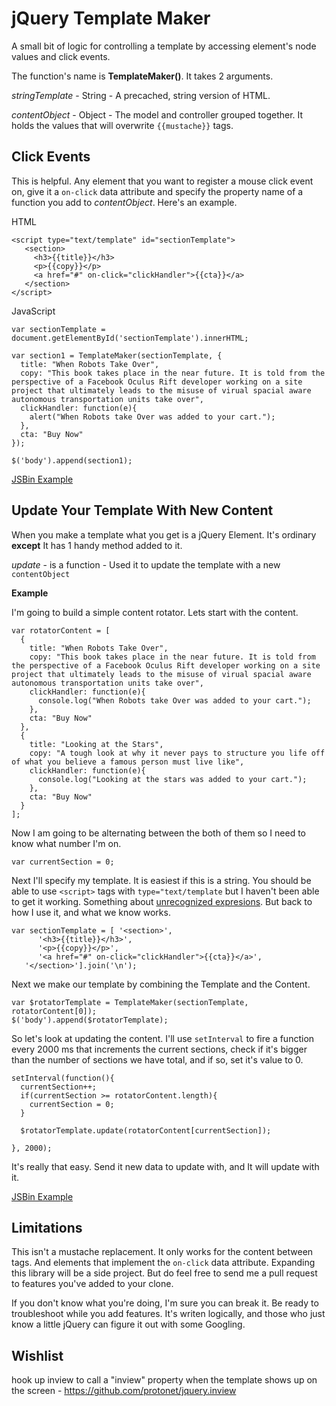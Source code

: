 jQuery Template Maker
========================

A small bit of logic for controlling a template by accessing element's node values and click events.


The function's name is **TemplateMaker()**. It takes 2 arguments.

*stringTemplate* - String - A precached, string version of HTML.

*contentObject* - Object - The model and controller grouped together. It holds the values that will overwrite `{{mustache}}` tags.

Click Events
---
This is helpful. Any element that you want to register a mouse click event on, give it a `on-click` data attribute and specify the property name of a function you add to *contentObject*. Here's an example.


HTML

    <script type="text/template" id="sectionTemplate">
       <section>
         <h3>{{title}}</h3>
         <p>{{copy}}</p>
         <a href="#" on-click="clickHandler">{{cta}}</a>
       </section>
    </script>

 
JavaScript

    var sectionTemplate = document.getElementById('sectionTemplate').innerHTML;	
    
    var section1 = TemplateMaker(sectionTemplate, {
	  title: "When Robots Take Over",
	  copy: "This book takes place in the near future. It is told from the perspective of a Facebook Oculus Rift developer working on a site project that ultimately leads to the misuse of virual spacial aware autonomous transportation units take over",
	  clickHandler: function(e){
	    alert("When Robots take Over was added to your cart.");
	  },
	  cta: "Buy Now"	          
	});
    
    $('body').append(section1);

[JSBin Example](http://jsbin.com/rokini/21/edit)

Update Your Template With New Content
---

When you make a template what you get is a jQuery Element. It's ordinary **except** It has 1 handy method added to it.

*update* - is a function - Used it to update the template with a new `contentObject`

**Example**

I'm going to build a simple content rotator. Lets start with the content.


    var rotatorContent = [
	  {
	    title: "When Robots Take Over",
	    copy: "This book takes place in the near future. It is told from the perspective of a Facebook Oculus Rift developer working on a site project that ultimately leads to the misuse of virual spacial aware autonomous transportation units take over",
	    clickHandler: function(e){
	      console.log("When Robots take Over was added to your cart.");
	    },
	    cta: "Buy Now"
	  },
	  {
	    title: "Looking at the Stars",
	    copy: "A tough look at why it never pays to structure you life off of what you believe a famous person must live like",
	    clickHandler: function(e){
	      console.log("Looking at the stars was added to your cart.");
	    },
	    cta: "Buy Now"	          
	  }
	];

Now I am going to be alternating between the both of them so I need to know what number I'm on.

	var currentSection = 0;
	
Next I'll specify my template. It is easiest if this is a string. You should be able to use `<script>` tags with `type="text/template` but I haven't been able to get it working. Something about [unrecognized expresions](http://stackoverflow.com/questions/14347611/jquery-client-side-template-syntax-error-unrecognized-expression). But back to how I use it, and what we know works.

	var sectionTemplate = [ '<section>',
	      '<h3>{{title}}</h3>',
	      '<p>{{copy}}</p>',
	      '<a href="#" on-click="clickHandler">{{cta}}</a>',
	   '</section>'].join('\n');

Next we make our template by combining the Template and the Content.
	
	var $rotatorTemplate = TemplateMaker(sectionTemplate, rotatorContent[0]);
	$('body').append($rotatorTemplate);
	
So let's look at updating the content. I'll use `setInterval` to fire a function every 2000 ms that increments the current sections, check if it's bigger than the number of sections we have total, and if so, set it's value  to 0.
	
	setInterval(function(){	  
	  currentSection++;
	  if(currentSection >= rotatorContent.length){
	    currentSection = 0;
	  }
	  	  
	  $rotatorTemplate.update(rotatorContent[currentSection]);	
  
	}, 2000);

It's really that easy. Send it new data to update with, and It will update with it.

[JSBin Example](http://jsbin.com/rokini/25/edit)

Limitations
---
This isn't a mustache replacement. It only works for the content between tags. And elements that implement the `on-click` data attribute. Expanding this library will be a side project. But do feel free to send me a pull request to  features you've added to your clone.

If you don't know what you're doing, I'm sure you can break it. Be ready to troubleshoot while you add features. It's writen logically, and those who just know a little jQuery can figure it out with some Googling.


Wishlist
--
hook up inview to call a "inview" property when the template shows up on the screen - https://github.com/protonet/jquery.inview
